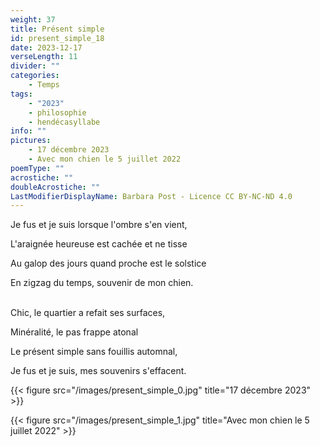 ```yaml
---
weight: 37
title: Présent simple
id: present_simple_18
date: 2023-12-17
verseLength: 11
divider: ""
categories:
    - Temps
tags:
    - "2023"
    - philosophie
    - hendécasyllabe
info: ""
pictures:
    - 17 décembre 2023
    - Avec mon chien le 5 juillet 2022
poemType: ""
acrostiche: ""
doubleAcrostiche: ""
LastModifierDisplayName: Barbara Post - Licence CC BY-NC-ND 4.0
---
```

Je fus et je suis lorsque l'ombre s'en vient,

L'araignée heureuse est cachée et ne tisse

Au galop des jours quand proche est le solstice

En zigzag du temps, souvenir de mon chien.

 \
Chic, le quartier a refait ses surfaces,

Minéralité, le pas frappe atonal

Le présent simple sans fouillis automnal,

Je fus et je suis, mes souvenirs s'effacent.

<!-- FM:Snippet:Start data:{"id":"_figure","fields":[{"name":"imageName","value":"present_simple_0.jpg"},{"name":"imageCaption","value":"17 décembre 2023"}]} -->
{{< figure src="/images/present_simple_0.jpg" title="17 décembre 2023" >}}
<!-- FM:Snippet:End -->
<!-- FM:Snippet:Start data:{"id":"_figure","fields":[{"name":"imageName","value":"present_simple_1.jpg"},{"name":"imageCaption","value":"Avec mon chien le 5 juillet 2022"}]} -->
{{< figure src="/images/present_simple_1.jpg" title="Avec mon chien le 5 juillet 2022" >}}
<!-- FM:Snippet:End -->
